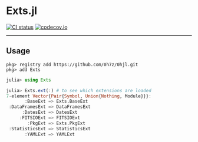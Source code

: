 #	Exts.jl
[![CI status](https://github.com/0h7z/Exts.jl/actions/workflows/CI.yml/badge.svg)](https://github.com/0h7z/Exts.jl/actions/workflows/CI.yml)
[![codecov.io](https://codecov.io/gh/0h7z/Exts.jl/branch/master/graph/badge.svg)](https://app.codecov.io/gh/0h7z/Exts.jl)

*****
##	Usage
```julia-repl
pkg> registry add https://github.com/0h7z/0hjl.git
pkg> add Exts
```

```julia
julia> using Exts

julia> Exts.ext(:) # to see which extensions are loaded
7-element Vector{Pair{Symbol, Union{Nothing, Module}}}:
       :BaseExt => Exts.BaseExt
 :DataFramesExt => DataFramesExt
      :DatesExt => DatesExt
     :FITSIOExt => FITSIOExt
        :PkgExt => Exts.PkgExt
 :StatisticsExt => StatisticsExt
       :YAMLExt => YAMLExt
```


